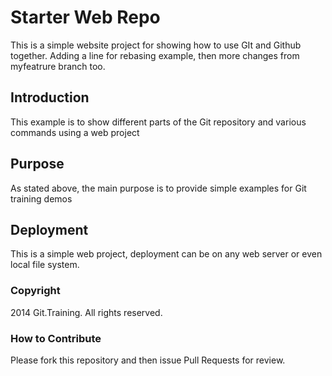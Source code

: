 # Starter Web Repo

This is a simple website project for showing
how to use GIt and Github together. Adding a line for rebasing example,
then more changes from myfeatrure branch too.

## Introduction

This example is to show different parts of
the Git repository and various commands
using a web project

## Purpose

As stated above, the main purpose is to provide
simple examples for Git training demos

## Deployment

This is a simple web project, deployment
can be on any web server or even local
file system.

### Copyright

2014 Git.Training. All rights reserved.

### How to Contribute

Please fork this repository and then issue Pull Requests for
review.
